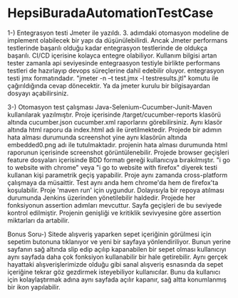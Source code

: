 # HepsiBuradaAutomationTestCase

1-)	Entegrasyon testi Jmeter ile yazıldı. 3. adımdaki otomasyon modeline de implement olabilecek bir yapı da düşünülebilirdi.
	Ancak Jmeter performans testlerinde başarılı olduğu kadar entegrasyon testlerinde de oldukça başarılı. 
	CI/CD içerisine kolayca entegre olabiliyor.
	Kullanım bilgisi artan tester zamanla api seviyesinde entegraasyon testiyle birlikte performans testleri de hazırlayıp devops süreçlerine dahil edebilir oluyor.
	entegrasyon testi jmx formatındadır. "jmeter -n –t test.jmx -l testresults.jtl" komutu ile çağırıldığında cevap dönecektir. 
	Ya da jmeter kurulu bir bilgisayardan dosyayı açabilirsiniz.


3-)	Otomasyon test çalışması Java-Selenium-Cucumber-Junit-Maven kullanılarak yazılmıştır. 
	Proje içerisinde /target/cucumber-reports klasörü altında cucumber.json cucumber.xml raporlarını görebilirsiniz.
	Aynı klasör altında html raporu da index.html adı ile üretilmektedir.
	Projede bir adımın hata alması durumunda screenshot yine aynı klasörün altında embedded0.png adı ile tutulmaktadır.
	projenin hata alması durumunda html raporunun içerisinde screenshot görüntülenebilir. 
	Projede browser geçişleri feature dosyaları içerisinde BDD formatı gereği kullanıcıya bırakılmıştır. 
	"i go to website with chrome" veya "i go to website with firefox" diyerek testi kullanan kişi parametrik geçiş yapabilir.
	Proje aynı zamanda cross-platform çalışmaya da müsaittir. Test aynı anda hem chrome'da hem de firefox'ta koşulabilir.
	Proje 'maven run' için uygundur. Dolayısıyla bir repoya atılması durumunda Jenkins üzerinden yönetilebilir haldedir.
	Projede her fonksiyonun assertion adımları mevcuttur. Sayfa geçişleri de bu seviyede kontrol edilmiştir. Projenin genişliği ve kritiklik sevivyesine göre assertion miktarları da artabilir.
 


Bonus Soru-)	Sitede alışveriş yaparken sepet içeriğinin görülmesi için sepetim butonuna tıklanıyor ve yeni bir sayfaya yönlendiriliyor. 
		Bunun yerine sayfanın sağ altında slip edip açılıp kapanabilen bir sepet olması kullanıcıyı aynı sayfada daha çok fonksiyon kullanabilir bir hale getirebilir.
		Aynı gerçek hayattaki alışverişlerimizde olduğu gibi sanal alışveriş esnasında da sepet içeriğine tekrar göz gezdirmek isteyebiliyor kullanıcılar.
		Bunu da kullanıcı için kolaylaştırmak adına aynı sayfada açılır kapanır, sağ altta konumlanmış bir ikon yapılabilir.
